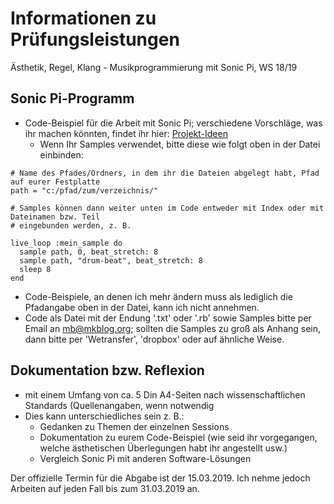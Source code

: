 # Informationen zu Prüfungsleistungen

Ästhetik, Regel, Klang - Musikprogrammierung mit Sonic Pi, WS 18/19

## Sonic Pi-Programm

* Code-Beispiel für die Arbeit mit Sonic Pi; verschiedene Vorschläge, was ihr machen könnten, findet ihr hier: [Projekt-Ideen](https://github.com/mbutz/sonicpi-leuphana-ws1819/blob/master/session-05-2019-01-09/project-ideas.md)
  * Wenn Ihr Samples verwendet, bitte diese wie folgt oben in der Datei einbinden:

```
# Name des Pfades/Ordners, in dem ihr die Dateien abgelegt habt, Pfad auf eurer Festplatte
path = "c:/pfad/zum/verzeichnis/"

# Samples können dann weiter unten im Code entweder mit Index oder mit Dateinamen bzw. Teil
# eingebunden werden, z. B.

live_loop :mein_sample do
  sample path, 0, beat_stretch: 8
  sample path, "drum-beat", beat_stretch: 8
  sleep 8
end

```

* Code-Beispiele, an denen ich mehr ändern muss als lediglich die Pfadangabe oben in der Datei, kann ich nicht annehmen.
* Code als Datei mit der Endung '.txt' oder '.rb' sowie Samples bitte per Email an mb@mkblog.org; sollten die Samples zu groß als Anhang sein, dann bitte per 'Wetransfer', 'dropbox' oder auf ähnliche Weise. 

## Dokumentation bzw. Reflexion 

* mit einem Umfang von ca. 5 Din A4-Seiten nach wissenschaftlichen Standards (Quellenangaben, wenn notwendig
* Dies kann unterschiedliches sein z. B.:
  * Gedanken zu Themen der einzelnen Sessions
  * Dokumentation zu eurem Code-Beispiel (wie seid ihr vorgegangen, welche ästhetischen Überlegungen habt ihr angestellt usw.)
  * Vergleich Sonic Pi mit anderen Software-Lösungen

Der offizielle Termin für die Abgabe ist der 15.03.2019. Ich nehme jedoch Arbeiten auf jeden Fall bis zum 31.03.2019 an.
